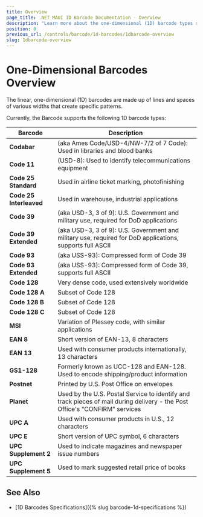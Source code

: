 ```yaml
---
title: Overview
page_title: .NET MAUI 1D Barcode Documentation - Overview
description: "Learn more about the one-dimensional (1D) barcode types supported by the Telerik UI for MAUI Barcode."
position: 0
previous_url: /controls/barcode/1d-barcodes/1dbarcode-overview
slug: 1dbarcode-overview
---
```


# One-Dimensional Barcodes Overview

The linear, one-dimensional (1D) barcodes are made up of lines and spaces of various widths that create specific patterns.

Currently, the Barcode supports the following 1D barcode types:

|Barcode|Description|
|----|----|
|**Codabar**|(aka Ames Code/USD-4/NW-7/2 of 7 Code): Used in libraries and blood banks|
|**Code 11**|(USD-8): Used to identify telecommunications equipment|
|**Code 25 Standard**|Used in airline ticket marking, photofinishing|
|**Code 25 Interleaved**|Used in warehouse, industrial applications|
|**Code 39**|(aka USD-3, 3 of 9): U.S. Government and military use, required for DoD applications|
|**Code 39 Extended**|(aka USD-3, 3 of 9): U.S. Government and military use, required for DoD applications, supports full ASCII|
|**Code 93**|(aka USS-93): Compressed form of Code 39|
|**Code 93 Extended**|(aka USS-93): Compressed form of Code 39, supports full ASCII|
|**Code 128**|Very dense code, used extensively worldwide|
|**Code 128 A**|Subset of Code 128 |
|**Code 128 B**|Subset of Code 128  |
|**Code 128 C**|Subset of Code 128  |
|**MSI**|Variation of Plessey code, with similar applications|
|**EAN 8**|Short version of EAN-13, 8 characters|
|**EAN 13**|Used with consumer products internationally, 13 characters|
|**GS1-128**|Formerly known as UCC-128 and EAN-128. Used to encode shipping/product information  |
|**Postnet**|Printed by U.S. Post Office on envelopes|
|**Planet**|Used by the U.S. Postal Service to identify and track pieces of mail during delivery - the Post Office's "CONFIRM" services|
|**UPC A**|Used with consumer products in U.S., 12 characters|
|**UPC E**|Short version of UPC symbol, 6 characters|
|**UPC Supplement 2**|Used to indicate magazines and newspaper issue numbers|
|**UPC Supplement 5**|Used to mark suggested retail price of books|

## See Also

* [1D Barcodes Specifications]({% slug barcode-1d-specifications %})
